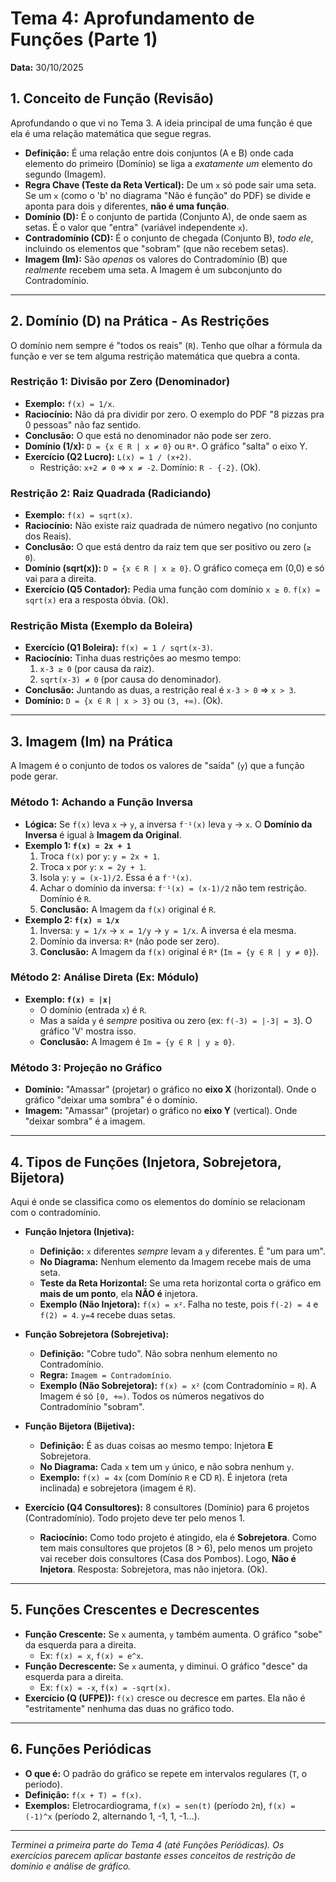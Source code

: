 # Tema 4: Aprofundamento de Funções (Parte 1)
**Data:** 30/10/2025

## 1. Conceito de Função (Revisão)

Aprofundando o que vi no Tema 3. A ideia principal de uma função é que ela é uma relação matemática que segue regras.

* **Definição:** É uma relação entre dois conjuntos (A e B) onde cada elemento do primeiro (Domínio) se liga a *exatamente um* elemento do segundo (Imagem).
* **Regra Chave (Teste da Reta Vertical):** De um `x` só pode sair uma seta. Se um `x` (como o 'b' no diagrama "Não é função" do PDF) se divide e aponta para dois `y` diferentes, **não é uma função**.
* **Domínio (D):** É o conjunto de partida (Conjunto A), de onde saem as setas. É o valor que "entra" (variável independente `x`).
* **Contradomínio (CD):** É o conjunto de chegada (Conjunto B), *todo ele*, incluindo os elementos que "sobram" (que não recebem setas).
* **Imagem (Im):** São *apenas* os valores do Contradomínio (B) que *realmente* recebem uma seta. A Imagem é um subconjunto do Contradomínio.

---

## 2. Domínio (D) na Prática - As Restrições

O domínio nem sempre é "todos os reais" (`R`). Tenho que olhar a fórmula da função e ver se tem alguma restrição matemática que quebra a conta.

### Restrição 1: Divisão por Zero (Denominador)
* **Exemplo:** `f(x) = 1/x`.
* **Raciocínio:** Não dá pra dividir por zero. O exemplo do PDF "8 pizzas pra 0 pessoas" não faz sentido.
* **Conclusão:** O que está no denominador não pode ser zero.
* **Domínio (1/x):** `D = {x ∈ R | x ≠ 0}` ou `R*`. O gráfico "salta" o eixo Y.
* **Exercício (Q2 Lucro):** `L(x) = 1 / (x+2)`.
    * Restrição: `x+2 ≠ 0` => `x ≠ -2`. Domínio: `R - {-2}`. (Ok).

### Restrição 2: Raiz Quadrada (Radiciando)
* **Exemplo:** `f(x) = sqrt(x)`.
* **Raciocínio:** Não existe raiz quadrada de número negativo (no conjunto dos Reais).
* **Conclusão:** O que está dentro da raiz tem que ser positivo ou zero (`≥ 0`).
* **Domínio (sqrt(x)):** `D = {x ∈ R | x ≥ 0}`. O gráfico começa em (0,0) e só vai para a direita.
* **Exercício (Q5 Contador):** Pedia uma função com domínio `x ≥ 0`. `f(x) = sqrt(x)` era a resposta óbvia. (Ok).

### Restrição Mista (Exemplo da Boleira)
* **Exercício (Q1 Boleira):** `f(x) = 1 / sqrt(x-3)`.
* **Raciocínio:** Tinha duas restrições ao mesmo tempo:
    1.  `x-3 ≥ 0` (por causa da raiz).
    2.  `sqrt(x-3) ≠ 0` (por causa do denominador).
* **Conclusão:** Juntando as duas, a restrição real é `x-3 > 0` => `x > 3`.
* **Domínio:** `D = {x ∈ R | x > 3}` ou `(3, +∞)`. (Ok).

---

## 3. Imagem (Im) na Prática

A Imagem é o conjunto de todos os valores de "saída" (`y`) que a função pode gerar.

### Método 1: Achando a Função Inversa
* **Lógica:** Se `f(x)` leva `x` -> `y`, a inversa `f⁻¹(x)` leva `y` -> `x`. O **Domínio da Inversa** é igual à **Imagem da Original**.
* **Exemplo 1: `f(x) = 2x + 1`**
    1.  Troca `f(x)` por `y`: `y = 2x + 1`.
    2.  Troca `x` por `y`: `x = 2y + 1`.
    3.  Isola `y`: `y = (x-1)/2`. Essa é a `f⁻¹(x)`.
    4.  Achar o domínio da inversa: `f⁻¹(x) = (x-1)/2` não tem restrição. Domínio é `R`.
    5.  **Conclusão:** A Imagem da `f(x)` original é `R`.
* **Exemplo 2: `f(x) = 1/x`**
    1.  Inversa: `y = 1/x` -> `x = 1/y` -> `y = 1/x`. A inversa é ela mesma.
    2.  Domínio da inversa: `R*` (não pode ser zero).
    3.  **Conclusão:** A Imagem da `f(x)` original é `R*` (`Im = {y ∈ R | y ≠ 0}`).

### Método 2: Análise Direta (Ex: Módulo)
* **Exemplo: `f(x) = |x|`**
    * O domínio (entrada `x`) é `R`.
    * Mas a saída `y` é *sempre* positiva ou zero (ex: `f(-3) = |-3| = 3`). O gráfico 'V' mostra isso.
    * **Conclusão:** A Imagem é `Im = {y ∈ R | y ≥ 0}`.

### Método 3: Projeção no Gráfico
* **Domínio:** "Amassar" (projetar) o gráfico no **eixo X** (horizontal). Onde o gráfico "deixar uma sombra" é o domínio.
* **Imagem:** "Amassar" (projetar) o gráfico no **eixo Y** (vertical). Onde "deixar sombra" é a imagem.

---

## 4. Tipos de Funções (Injetora, Sobrejetora, Bijetora)

Aqui é onde se classifica como os elementos do domínio se relacionam com o contradomínio.

* **Função Injetora (Injetiva):**
    * **Definição:** `x` diferentes *sempre* levam a `y` diferentes. É "um para um".
    * **No Diagrama:** Nenhum elemento da Imagem recebe mais de uma seta.
    * **Teste da Reta Horizontal:** Se uma reta horizontal corta o gráfico em **mais de um ponto**, ela **NÃO é** injetora.
    * **Exemplo (Não Injetora):** `f(x) = x²`. Falha no teste, pois `f(-2) = 4` e `f(2) = 4`. `y=4` recebe duas setas.

* **Função Sobrejetora (Sobrejetiva):**
    * **Definição:** "Cobre tudo". Não sobra nenhum elemento no Contradomínio.
    * **Regra:** `Imagem = Contradomínio`.
    * **Exemplo (Não Sobrejetora):** `f(x) = x²` (com Contradomínio = `R`). A Imagem é só `[0, +∞)`. Todos os números negativos do Contradomínio "sobram".

* **Função Bijetora (Bijetiva):**
    * **Definição:** É as duas coisas ao mesmo tempo: Injetora **E** Sobrejetora.
    * **No Diagrama:** Cada `x` tem um `y` único, e não sobra nenhum `y`.
    * **Exemplo:** `f(x) = 4x` (com Domínio `R` e CD `R`). É injetora (reta inclinada) e sobrejetora (imagem é `R`).

* **Exercício (Q4 Consultores):** 8 consultores (Domínio) para 6 projetos (Contradomínio). Todo projeto deve ter pelo menos 1.
    * **Raciocínio:** Como todo projeto é atingido, ela é **Sobrejetora**. Como tem mais consultores que projetos (8 > 6), pelo menos um projeto vai receber dois consultores (Casa dos Pombos). Logo, **Não é Injetora**. Resposta: Sobrejetora, mas não injetora. (Ok).

---

## 5. Funções Crescentes e Decrescentes

* **Função Crescente:** Se `x` aumenta, `y` também aumenta. O gráfico "sobe" da esquerda para a direita.
    * Ex: `f(x) = x`, `f(x) = e^x`.
* **Função Decrescente:** Se `x` aumenta, `y` diminui. O gráfico "desce" da esquerda para a direita.
    * Ex: `f(x) = -x`, `f(x) = -sqrt(x)`.
* **Exercício (Q (UFPE)):** `f(x)` cresce ou decresce em partes. Ela não é "estritamente" nenhuma das duas no gráfico todo.

---

## 6. Funções Periódicas

* **O que é:** O padrão do gráfico se repete em intervalos regulares (`T`, o período).
* **Definição:** `f(x + T) = f(x)`.
* **Exemplos:** Eletrocardiograma, `f(x) = sen(t)` (período `2π`), `f(x) = (-1)^x` (período 2, alternando 1, -1, 1, -1...).

---
*Terminei a primeira parte do Tema 4 (até Funções Periódicas). Os exercícios parecem aplicar bastante esses conceitos de restrição de domínio e análise de gráfico.*